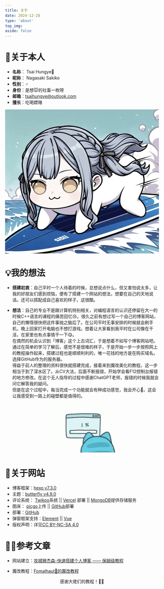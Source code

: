```yaml
---
title: 关于
date: 2024-12-28
type: 'about'
top_img:
aside: false
---
```

# 📖关于本人
- <strong>名称</strong>： Tsai Hungye🍃
- <strong>昵称</strong>： Nagasaki Sakiko
- <strong>性别</strong>：♂
- <strong>身份</strong>：是想🐭的社畜一枚呀
- <strong>邮箱</strong>：<a href="mailto:(tsaihungye@outlook.com">tsaihungye@outlook.com</a>
- <strong>擅长</strong>：吃喝嫖赌

<div style="text-align: center;"><img src="https://raw.githubusercontent.com/NagasakiSakiko/picture/main/img/aaf84b3b1c06e4b858f8728683198d68.png"/>
</div>

# 💡我的想法
- <strong>搭建初衷</strong>：自己平时一个人待着的时候，总想说点什么，但又害怕说太多，让我的好朋友们感到烦恼，便有了搭建一个网站的想法，想要在自己的天地说话。还可以搭配成自己喜欢的样子，这很酷。

- <strong>想法</strong>：自己的专业不是跟计算机特别相关，对编程语言的认识还停留在大一的时候C++语言的课程的痛苦回忆😢。很久之前有想过写一个自己的博客网站，自己的懒惰很快把这件事抛之脑后了。在公司平时无事安排的时候就会刷手机，晚上回家打开电脑也不想打游戏。想着让大家看到我平时在公司像在干活，在家里也有点事情干一下😋。<br>
在偶然的机会认识到「博客」这个上古词汇，于是想着不如写个博客网站吧。通过在简单的学习了解后，感觉不是很难的样子，于是开始一步一步按照网上的教程操作起来，搭建过程也是顺顺利利的，唯一花钱的地方是在购买域名。选择GitHub作为的服务器。<br>
得益于前人的整理的资料很快就搭建完成，接着来到魔改美化的教程，这一步相当于到了深水区了。从CV大法，后面不断报错，开始学会看F12控制台报错的地方修改。在这个无人指导的过程中感谢ChatGPT老师，报错的时候我就会问它解答我的疑问。<br>
但是在这个过程中，每当完成一个功能就会有种成功感觉，我会开心🥹。这会让我感受到一路上的碰壁都是值得的。<br>

  
<div style="text-align: center;"><img src="https://raw.githubusercontent.com/NagasakiSakiko/picture/main/img/pc-smash-bugcat-capoo-jrra8m19bfk195l9.gif"/>
</div>


# 📎关于网站
- 博客框架：[hexo v7.3.0](https://github.com/hexojs/hexo)
- 主题：[butterfly v4.9.0](https://github.com/jerryc127/hexo-theme-butterfly)
- 评论系统： [Twikoo](https://twikoo.js.org/)系统 || [Vercel](https://vercel.com/) 部署 || [MongoDB](https://www.mongodb.com/zh-cn)提供存储服务
- 图床： [picgo](https://picgo.github.io/PicGo-Doc/zh/guide/)上传 || [GitHub](https://github.com/)部署
- 部署：[GitHub](https://github.com/)
- 弹窗框架支持：[Element](https://github.com/ElemeFE/element) || [Vue](https://github.com/vuejs/vue)
- 版权声明：详见[CC BY-NC-SA 4.0](https://creativecommons.org/licenses/by-nc-sa/4.0/)

# 🫰🏻参考文章
- 网站建立：[攻城狮杰森-快速搭建个人博客 —— 保姆级教程](https://pdpeng.github.io/2022/01/19/setup-personal-blog/)

- 魔改教程：[Fomalhaut🥝的魔改教程](https://www.fomal.cn/)

<div style="text-align: center;">感谢大佬们的教程！🙇🏻</div>